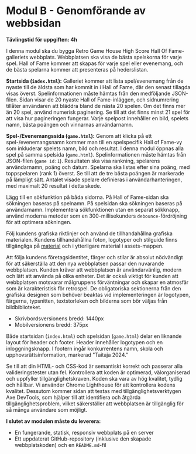 # Modul B - Genomförande av webbsidan

**Tävlingstid för uppgiften: 4h**

I denna modul ska du bygga Retro Game House High Score Hall Of Fame-galleriets webbplats. Webbplatsen ska visa de bästa spelskorna för varje spel. Hall of Fame kommer att skapas för varje spel eller evenemang, och de bästa spelarna kommer att presenteras på hederslistan.

**Startsida (`index.html`):** Galleriet kommer att lista spel/evenemang från de nyaste till de äldsta som har kommit in i Hall of Fame, där den senast tillagda visas överst. Spelinformationen måste hämtas från den medföljande JSON-filen. Sidan visar de 20 nyaste Hall of Fame-inläggen, och sidnumrering tillåter användaren att bläddra bland de nästa 20 spelen. Om det finns mer än 20 spel, använd numerisk paginering. Se till att det finns minst 21 spel för att visa hur pagineringen fungerar. Varje spelpost innehåller en bild, spelets namn, bästa poängen och vinnarnas användarnamn.

**Spel-/Evenemangssida (`game.html`):** Genom att klicka på ett spel-/evenemangsnamn kommer man till en spelspecifik Hall of Fame-vy som inkluderar spelets namn, bild och resultat. I denna modul öppnas alla spel på samma spelsida (`game.html`). Spelinformationen måste hämtas från JSON-filen (`game id:1`). Resultaten ska visa rankning, spelarens användarnamn, poäng och datum. Spelarna ska listas efter sina poäng, med toppspelaren (rank 1) överst. Se till att de tre bästa poängen är markerade på lämpligt sätt. Antalet visade spelare definieras i användarhanteringen, med maximalt 20 resultat i detta skede.

Lägg till en sökfunktion på båda sidorna. På Hall of Fame-sidan ska sökningen baseras på spelnamn. På spelsidan ska sökningen baseras på användarnamn. Implementera sökfunktionen utan en separat sökknapp, använd moderna metoder som en 300-millisekunders `debounce`-fördröjning för att optimera sökningen.

Följ kundens grafiska riktlinjer och använd de tillhandahållna grafiska materialen. Kundens tillhandahållna foton, logotyper och stilguide finns tillgängliga på [material](https://sollertis.datainsafe.fi/mycloud/index.php/s/xtMkjwhXCrGrC0D) och i ytterligare material i assets-mappen.

Att följa kundens företagsidentitet, färger och stilar är absolut nödvändigt för att säkerställa att den nya webbplatsen passar den nuvarande webbplatsen. Kunden kräver att webbplatsen är användarvänlig, modern och lätt att använda på olika enheter. Det är också viktigt för kunden att webbplatsen motsvarar målgruppens förväntningar och skapar en atmosfär som är karakteristisk för retrospel. De obligatoriska sektionerna från den grafiska designen som behöver beaktas vid implementeringen är logotypen, färgerna, typsnitten, textstorleken och bilderna som bör väljas från bildbiblioteket.

- Skrivbordsversionens bredd: 1440px
- Mobilversionens bredd: 375px

Både startsidan (`index.html`) och spelsidan (`game.html`) delar en liknande layout för header och footer. Header innehåller logotypen och en inloggningsknapp. I footern ingår konkurrentens namn, skola och upphovsrättsinformation, markerad "Taitaja 2024."

Se till att din HTML- och CSS-kod är semantiskt korrekt och passerar alla valideringstester utan fel. Kontrollera att koden är optimerad, välorganiserad och uppfyller tillgänglighetskraven. Koden ska vara av hög kvalitet, tydlig och hållbar. Vi använder Chrome Lighthouse för att kontrollera kodens kvalitet. Dessutom kommer sidan att testas med tillgänglighetsverktygen Axe DevTools, som hjälper till att identifiera och åtgärda tillgänglighetsproblem, vilket säkerställer att webbplatsen är tillgänglig för så många användare som möjligt.

**I slutet av modulen måste du leverera:**

- En fungerande, statisk, responsiv webbplats på en server
- Ett uppdaterat GitHub-repository (inklusive den skapade webbplatskoden) och en `README.md`-fil
